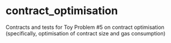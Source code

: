 # contract_optimisation

Contracts and tests for Toy Problem #5 on contract optimisation (specifically, optimisation of contract size and gas consumption)
